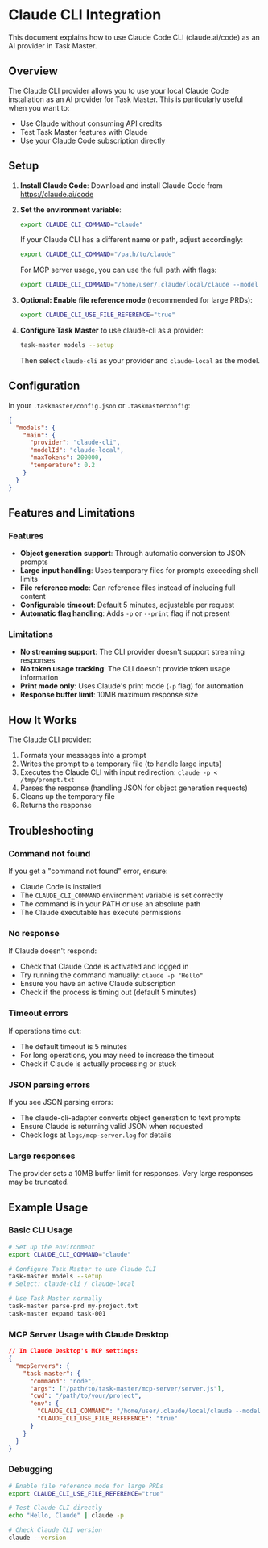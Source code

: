 # Claude CLI Integration

This document explains how to use Claude Code CLI (claude.ai/code) as an AI provider in Task Master.

## Overview

The Claude CLI provider allows you to use your local Claude Code installation as an AI provider for Task Master. This is particularly useful when you want to:
- Use Claude without consuming API credits
- Test Task Master features with Claude
- Use your Claude Code subscription directly

## Setup

1. **Install Claude Code**: Download and install Claude Code from https://claude.ai/code

2. **Set the environment variable**:
   ```bash
   export CLAUDE_CLI_COMMAND="claude"
   ```
   
   If your Claude CLI has a different name or path, adjust accordingly:
   ```bash
   export CLAUDE_CLI_COMMAND="/path/to/claude"
   ```
   
   For MCP server usage, you can use the full path with flags:
   ```bash
   export CLAUDE_CLI_COMMAND="/home/user/.claude/local/claude --model opus -p --dangerously-skip-permissions"
   ```

3. **Optional: Enable file reference mode** (recommended for large PRDs):
   ```bash
   export CLAUDE_CLI_USE_FILE_REFERENCE="true"
   ```

4. **Configure Task Master** to use claude-cli as a provider:
   ```bash
   task-master models --setup
   ```
   
   Then select `claude-cli` as your provider and `claude-local` as the model.

## Configuration

In your `.taskmaster/config.json` or `.taskmasterconfig`:

```json
{
  "models": {
    "main": {
      "provider": "claude-cli",
      "modelId": "claude-local",
      "maxTokens": 200000,
      "temperature": 0.2
    }
  }
}
```

## Features and Limitations

### Features
- **Object generation support**: Through automatic conversion to JSON prompts
- **Large input handling**: Uses temporary files for prompts exceeding shell limits
- **File reference mode**: Can reference files instead of including full content
- **Configurable timeout**: Default 5 minutes, adjustable per request
- **Automatic flag handling**: Adds `-p` or `--print` flag if not present

### Limitations
- **No streaming support**: The CLI provider doesn't support streaming responses
- **No token usage tracking**: The CLI doesn't provide token usage information
- **Print mode only**: Uses Claude's print mode (`-p` flag) for automation
- **Response buffer limit**: 10MB maximum response size

## How It Works

The Claude CLI provider:
1. Formats your messages into a prompt
2. Writes the prompt to a temporary file (to handle large inputs)
3. Executes the Claude CLI with input redirection: `claude -p < /tmp/prompt.txt`
4. Parses the response (handling JSON for object generation requests)
5. Cleans up the temporary file
6. Returns the response

## Troubleshooting

### Command not found
If you get a "command not found" error, ensure:
- Claude Code is installed
- The `CLAUDE_CLI_COMMAND` environment variable is set correctly
- The command is in your PATH or use an absolute path
- The Claude executable has execute permissions

### No response
If Claude doesn't respond:
- Check that Claude Code is activated and logged in
- Try running the command manually: `claude -p "Hello"`
- Ensure you have an active Claude subscription
- Check if the process is timing out (default 5 minutes)

### Timeout errors
If operations time out:
- The default timeout is 5 minutes
- For long operations, you may need to increase the timeout
- Check if Claude is actually processing or stuck

### JSON parsing errors
If you see JSON parsing errors:
- The claude-cli-adapter converts object generation to text prompts
- Ensure Claude is returning valid JSON when requested
- Check logs at `logs/mcp-server.log` for details

### Large responses
The provider sets a 10MB buffer limit for responses. Very large responses may be truncated.

## Example Usage

### Basic CLI Usage
```bash
# Set up the environment
export CLAUDE_CLI_COMMAND="claude"

# Configure Task Master to use Claude CLI
task-master models --setup
# Select: claude-cli / claude-local

# Use Task Master normally
task-master parse-prd my-project.txt
task-master expand task-001
```

### MCP Server Usage with Claude Desktop
```json
// In Claude Desktop's MCP settings:
{
  "mcpServers": {
    "task-master": {
      "command": "node",
      "args": ["/path/to/task-master/mcp-server/server.js"],
      "cwd": "/path/to/your/project",
      "env": {
        "CLAUDE_CLI_COMMAND": "/home/user/.claude/local/claude --model opus -p --dangerously-skip-permissions",
        "CLAUDE_CLI_USE_FILE_REFERENCE": "true"
      }
    }
  }
}
```

### Debugging
```bash
# Enable file reference mode for large PRDs
export CLAUDE_CLI_USE_FILE_REFERENCE="true"

# Test Claude CLI directly
echo "Hello, Claude" | claude -p

# Check Claude CLI version
claude --version
```